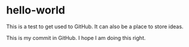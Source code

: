 # hello-world
This is a test to get used to GitHub. It can also be a place to store ideas.

This is my commit in GitHub. I hope I am doing this right.
